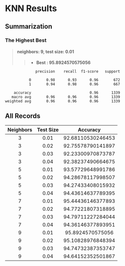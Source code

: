 # KNN Results

## Summarization

### The Highest Best

>#### neighbors: 9, test size: 0.01
>> - **Best		: 95.8924570575056**

	              precision    recall  f1-score   support
	
	           0       0.98      0.93      0.96       672
	           1       0.94      0.98      0.96       667
	
	    accuracy                           0.96      1339
	   macro avg       0.96      0.96      0.96      1339
	weighted avg       0.96      0.96      0.96      1339
	

## All Records
Neighbors | Test Size | Accuracy 
:---------: | :---------: | :--------: 
3 | 0.01 | 92.68110530246453 
3 | 0.02 | 92.75578790141897 
3 | 0.03 | 92.23300970873787 
3 | 0.04 | 92.38237490664675 
5 | 0.01 | 93.57729648991786 
5 | 0.02 | 94.28678117998507 
5 | 0.03 | 94.27433408015932 
5 | 0.04 | 94.43614637789395 
7 | 0.01 | 95.44436146377893 
7 | 0.02 | 94.77221807318895 
7 | 0.03 | 94.79711227284044 
7 | 0.04 | 94.36146377893951 
9 | 0.01 | 95.8924570575056 
9 | 0.02 | 95.10828976848394 
9 | 0.03 | 94.74732387353747 
9 | 0.04 | 94.64152352501867 
